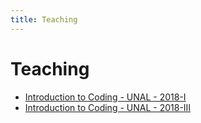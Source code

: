 ```yaml
---
title: Teaching
---
```


# Teaching #

- [Introduction to Coding - UNAL - 2018-I](./coding-2018-I/)
- [Introduction to Coding - UNAL - 2018-III](./coding-2018-III/)
